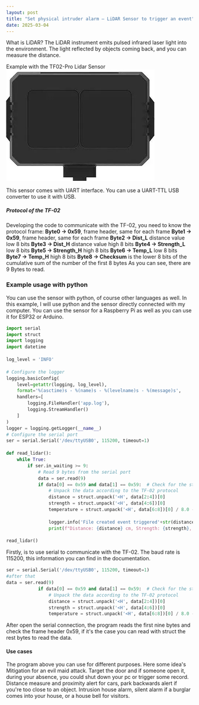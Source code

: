 ```yaml
---
layout: post
title: "Set physical intruder alarm — LiDAR Sensor to trigger an event"
date: 2025-03-04
---
```


What is LiDAR?
The LiDAR instrument emits pulsed infrared laser light into the environment. The light reflected by objects coming back, and you can measure the distance.

Example with the TF02-Pro Lidar Sensor
![Alt Text](../assets/images/img.png)

This sensor comes with UART interface. You can use a UART-TTL USB converter to use it with USB.
##### Protocol of the TF-02
Developing the code to communicate with the TF-02, you need to know the protocol frame:
**Byte0 → 0x59**, frame header, same for each frame
**Byte1 → 0x59**, frame header, same for each frame
**Byte2 → Dist_L** distance value low 8 bits
**Byte3 → Dist_H** distance value high 8 bits
**Byte4 → Strength_L** low 8 bits
**Byte5 → Strength_H** high 8 bits
**Byte6 → Temp_L** low 8 bits
**Byte7 → Temp_H** high 8 bits
**Byte8 → Checksum** is the lower 8 bits of the cumulative sum of the number of the first 8 bytes
As you can see, there are 9 Bytes to read.


### Example usage with python

You can use the sensor with python, of course other languages as well. In this example, I will use python and the sensor directly connected with my computer. You can use the sensor for a Raspberry Pi as well as you can use it for ESP32 or Arduino.
```python
import serial
import struct
import logging
import datetime

log_level = 'INFO'

# Configure the logger
logging.basicConfig(
    level=getattr(logging, log_level),
    format='%(asctime)s - %(name)s - %(levelname)s - %(message)s',
    handlers=[
        logging.FileHandler('app.log'),
        logging.StreamHandler()
    ]
)
logger = logging.getLogger(__name__)
# Configure the serial port
ser = serial.Serial('/dev/ttyUSB0', 115200, timeout=1)

def read_lidar():
    while True:
        if ser.in_waiting >= 9:
            # Read 9 bytes from the serial port
            data = ser.read(9)
            if data[0] == 0x59 and data[1] == 0x59:  # Check for the start bytes
                # Unpack the data according to the TF-02 protocol
                distance = struct.unpack('<H', data[2:4])[0]
                strength = struct.unpack('<H', data[4:6])[0]
                temperature = struct.unpack('<H', data[6:8])[0] / 8.0 - 256.0
                
                logger.info('File created event triggered'+str(distance))
                print(f"Distance: {distance} cm, Strength: {strength}, Temperature: {temperature:.2f} °C")

read_lidar()
```


Firstly, is to use serial to communicate with the TF-02. The baud rate is 115200, this information you can find in the documentation.
```python
ser = serial.Serial('/dev/ttyUSB0', 115200, timeout=1)
#after that 
data = ser.read(9)
            if data[0] == 0x59 and data[1] == 0x59:  # Check for the start bytes
                # Unpack the data according to the TF-02 protocol
                distance = struct.unpack('<H', data[2:4])[0]
                strength = struct.unpack('<H', data[4:6])[0]
                temperature = struct.unpack('<H', data[6:8])[0] / 8.0 - 256.0
```

After open the serial connection, the program reads the first nine bytes and check the frame header 0x59, if it's the case you can read with struct the rest bytes to read the data.

#### Use cases
The program above you can use for different purposes. Here some idea's
Mitigation for an evil maid attack. Target the door and if someone open it, during your absence, you could shut down your pc or trigger some record.
Distance measure and proximity alert for cars, park backwards alert if you're too close to an object.
Intrusion house alarm, silent alarm if a burglar comes into your house, or a house bell for visitors.